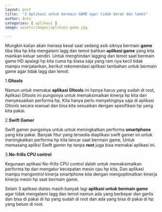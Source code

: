 ```yaml
---
layout: post
title:  "3 Aplikasi untuk bermain GAME agar tidak berat dan lemot"
author: Anto
categories: [ aplikasi ]
image: assets/images/aplikasi-game.jpg

---
```


Mungkin kalian akan merasa kesal saat sedang asik siknya bermain **game** tiba tiba hp kita mengalami lagg dan lemot bahkan **aplikasi game** yang kita mainkan keluar sendiri. Untuk menghindari lagging dan lemot saat bermain game HD apalagi hp kita cuma hp biasa saja yang ram nya kecil tidak mampu menjalankan, berikut rekomendasi aplikasi tambahan untuk bermain game agar tidak lagg dan lemot.

1.**Gltools**

Namun untuk memakai **aplikasi Gltools** ini hpnya harus yang sudah di root, Aplikasi Gltools ini pungsinya untuk memaksimalkan kinerja hp kita dan menyesuaikan performa hp, Kita hanya perlu menyetingnya saja di aplikasi Gltools secara manual dan bisa kita sesuaikan dengan spesifikasi hp yang kita pakai.



2.**Swift Gamer**

Swift gamer pungsinya untuk untuk meningkatkan performa **smartphone** yang kita pakai. Banyak fitur yang tersedia diaplikasi swift gamer ini untuk meningkatkan performa hp kita lancar saat bermain game, Untuk memasang apliksi Swift gamer hp tanpa **root** juga bisa memakai aplikasi ini.



3.**No-frills CPU control**

Kegunaan aplikasi No-frills CPU control dalah untuk memaksimalkan performa hp dan mengatur kecepatan mesin cpu hp kita, Dan aplikasi mampu mengontrol kinerja smartphone kita dengan mengoptimalkan kinerja kinerja mesin hp saat bermain game.


Selain 3 aplikasi diatas masih banyak lagi **aplikasi untuk bermain game** agar tidak mengalami lagg dan lemot namun ada yang berbayar dan gartis dan bisa di pakai di hp yang sudah di root dan ada yang bisa di pakai di hp yang belum di root.

